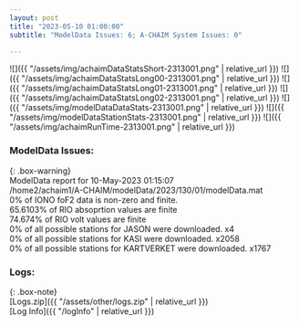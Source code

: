 ```yaml
---
layout: post
title: "2023-05-10 01:00:00"
subtitle: "ModelData Issues: 6; A-CHAIM System Issues: 0"

---
```


![]({{ "/assets/img/achaimDataStatsShort-2313001.png" | relative_url }})
![]({{ "/assets/img/achaimDataStatsLong00-2313001.png" | relative_url }})
![]({{ "/assets/img/achaimDataStatsLong01-2313001.png" | relative_url }})
![]({{ "/assets/img/achaimDataStatsLong02-2313001.png" | relative_url }})
![]({{ "/assets/img/modelDataDataStats-2313001.png" | relative_url }})
![]({{ "/assets/img/modelDataStationStats-2313001.png" | relative_url }})
![]({{ "/assets/img/achaimRunTime-2313001.png" | relative_url }})


### ModelData Issues:  
  
{: .box-warning}  
 ModelData report for 10-May-2023 01:15:07   
 /home2/achaim1/A-CHAIM/modelData/2023/130/01/modelData.mat   
 0% of IONO foF2 data is non-zero and finite.   
 65.6103% of RIO absoprtion values are finite   
 74.674% of RIO volt values are finite   
 0% of all possible stations for JASON were downloaded. x4   
 0% of all possible stations for KASI were downloaded. x2058   
 0% of all possible stations for KARTVERKET were downloaded. x1767   
  


### Logs:  
  
{: .box-note}  
[Logs.zip]({{ "/assets/other/logs.zip" | relative_url }})  
[Log Info]({{ "/logInfo" | relative_url }})  
